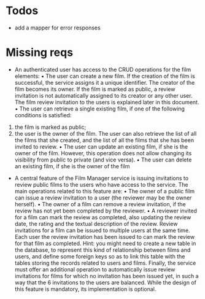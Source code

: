 # Todos

- add a mapper for error responses


# Missing reqs

- An authenticated user has access to the CRUD operations for the film elements:
▪ The user can create a new film. If the creation of the film is successful, the service
assigns it a unique identifier. The creator of the film becomes its owner. If the film
is marked as public, a review invitation is not automatically assigned to its creator
or any other user. The film review invitation to the users is explained later in this
document.
▪ The user can retrieve a single existing film, if one of the following conditions is
satisfied:
1) the film is marked as public;
2) the user is the owner of the film.
The user can also retrieve the list of all the films that she created, and the list of
all the films that she has been invited to review.
▪ The user can update an existing film, if she is the owner of the film. However, this
operation does not allow changing its visibility from public to private (and vice
versa).
▪ The user can delete an existing film, if she is the owner of the film


- A central feature of the Film Manager service is issuing invitations to review public films
to the users who have access to the service. The main operations related to this feature
are:
• The owner of a public film can issue a review invitation to a user (the reviewer may
be the owner herself).
• The owner of a film can remove a review invitation, if the review has not yet been
completed by the reviewer.
• A reviewer invited for a film can mark the review as completed, also updating the
review date, the rating and the textual description of the review.
Review invitations for a film can be issued to multiple users at the same time. Each user
the review invitation has been issued to can mark the review for that film as completed.
Hint: you might need to create a new table in the database, to represent this kind of
relationship between films and users, and define some foreign keys so as to link this table
with the tables storing the records related to users and films.
Finally, the service must offer an additional operation to automatically issue review
invitations for films for which no invitation has been issued yet, in such a way that the
6
invitations to the users are balanced. While the design of this feature is mandatory, its
implementation is optional.